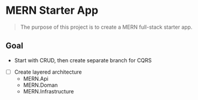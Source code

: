 # MERN Starter App

> The purpose of this project is to create a MERN full-stack starter app.

## Goal

- Start with CRUD, then create separate branch for CQRS
- [ ] Create layered architecture
  - MERN.Api
  - MERN.Doman
  - MERN.Infrastructure
